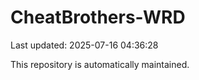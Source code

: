 # CheatBrothers-WRD

Last updated: 2025-07-16 04:36:28

This repository is automatically maintained.
